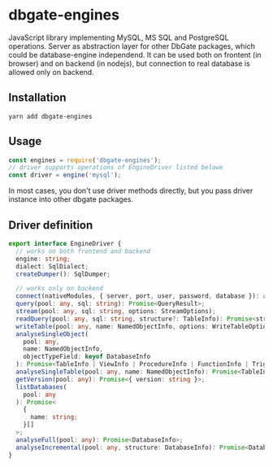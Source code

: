 # dbgate-engines

JavaScript library implementing MySQL, MS SQL and PostgreSQL operations. Server as abstraction layer for other DbGate packages, which could be database-engine independend. It can be used both on frontent (in browser) and on backend (in nodejs), but connection to real database is allowed only on backend.

## Installation

    yarn add dbgate-engines

## Usage
```javascript
const engines = require('dbgate-engines');
// driver supports operations of EngineDriver listed belowe
const driver = engine('mysql'); 
```

In most cases, you don't use driver methods directly, but you pass driver instance into other dbgate packages.

## Driver definition


```typescript
export interface EngineDriver {
  // works on both frontend and backend
  engine: string;
  dialect: SqlDialect;
  createDumper(): SqlDumper;

  // works only on backend
  connect(nativeModules, { server, port, user, password, database }): any;
  query(pool: any, sql: string): Promise<QueryResult>;
  stream(pool: any, sql: string, options: StreamOptions);
  readQuery(pool: any, sql: string, structure?: TableInfo): Promise<stream.Readable>;
  writeTable(pool: any, name: NamedObjectInfo, options: WriteTableOptions): Promise<stream.Writeable>;
  analyseSingleObject(
    pool: any,
    name: NamedObjectInfo,
    objectTypeField: keyof DatabaseInfo
  ): Promise<TableInfo | ViewInfo | ProcedureInfo | FunctionInfo | TriggerInfo>;
  analyseSingleTable(pool: any, name: NamedObjectInfo): Promise<TableInfo>;
  getVersion(pool: any): Promise<{ version: string }>;
  listDatabases(
    pool: any
  ): Promise<
    {
      name: string;
    }[]
  >;
  analyseFull(pool: any): Promise<DatabaseInfo>;
  analyseIncremental(pool: any, structure: DatabaseInfo): Promise<DatabaseInfo>;
}

```